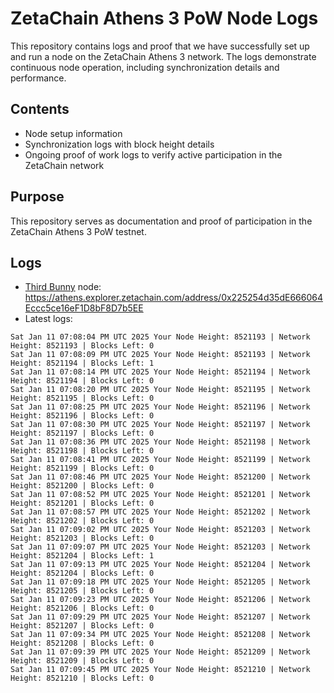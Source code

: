 # ZetaChain Athens 3 PoW Node Logs
This repository contains logs and proof that we have successfully set up and run a node on the ZetaChain Athens 3 network. The logs demonstrate continuous node operation, including synchronization details and performance.

## Contents
- Node setup information
- Synchronization logs with block height details
- Ongoing proof of work logs to verify active participation in the ZetaChain network

## Purpose
This repository serves as documentation and proof of participation in the ZetaChain Athens 3 PoW testnet.

## Logs

- [Third Bunny](https://thirdbunny.xyz/) node: https://athens.explorer.zetachain.com/address/0x225254d35dE666064Eccc5ce16eF1D8bF8D7b5EE
- Latest logs:
```
Sat Jan 11 07:08:04 PM UTC 2025 Your Node Height: 8521193 | Network Height: 8521193 | Blocks Left: 0
Sat Jan 11 07:08:09 PM UTC 2025 Your Node Height: 8521193 | Network Height: 8521194 | Blocks Left: 1
Sat Jan 11 07:08:14 PM UTC 2025 Your Node Height: 8521194 | Network Height: 8521194 | Blocks Left: 0
Sat Jan 11 07:08:20 PM UTC 2025 Your Node Height: 8521195 | Network Height: 8521195 | Blocks Left: 0
Sat Jan 11 07:08:25 PM UTC 2025 Your Node Height: 8521196 | Network Height: 8521196 | Blocks Left: 0
Sat Jan 11 07:08:30 PM UTC 2025 Your Node Height: 8521197 | Network Height: 8521197 | Blocks Left: 0
Sat Jan 11 07:08:36 PM UTC 2025 Your Node Height: 8521198 | Network Height: 8521198 | Blocks Left: 0
Sat Jan 11 07:08:41 PM UTC 2025 Your Node Height: 8521199 | Network Height: 8521199 | Blocks Left: 0
Sat Jan 11 07:08:46 PM UTC 2025 Your Node Height: 8521200 | Network Height: 8521200 | Blocks Left: 0
Sat Jan 11 07:08:52 PM UTC 2025 Your Node Height: 8521201 | Network Height: 8521201 | Blocks Left: 0
Sat Jan 11 07:08:57 PM UTC 2025 Your Node Height: 8521202 | Network Height: 8521202 | Blocks Left: 0
Sat Jan 11 07:09:02 PM UTC 2025 Your Node Height: 8521203 | Network Height: 8521203 | Blocks Left: 0
Sat Jan 11 07:09:07 PM UTC 2025 Your Node Height: 8521203 | Network Height: 8521204 | Blocks Left: 1
Sat Jan 11 07:09:13 PM UTC 2025 Your Node Height: 8521204 | Network Height: 8521204 | Blocks Left: 0
Sat Jan 11 07:09:18 PM UTC 2025 Your Node Height: 8521205 | Network Height: 8521205 | Blocks Left: 0
Sat Jan 11 07:09:23 PM UTC 2025 Your Node Height: 8521206 | Network Height: 8521206 | Blocks Left: 0
Sat Jan 11 07:09:29 PM UTC 2025 Your Node Height: 8521207 | Network Height: 8521207 | Blocks Left: 0
Sat Jan 11 07:09:34 PM UTC 2025 Your Node Height: 8521208 | Network Height: 8521208 | Blocks Left: 0
Sat Jan 11 07:09:39 PM UTC 2025 Your Node Height: 8521209 | Network Height: 8521209 | Blocks Left: 0
Sat Jan 11 07:09:45 PM UTC 2025 Your Node Height: 8521210 | Network Height: 8521210 | Blocks Left: 0
```
